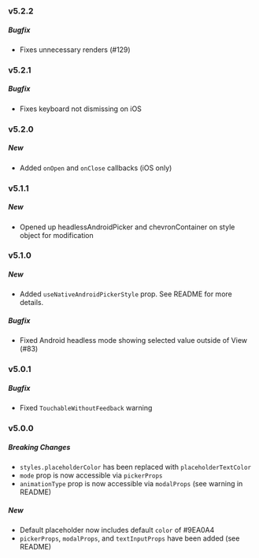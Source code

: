 ### v5.2.2

##### Bugfix

-   Fixes unnecessary renders (#129)

### v5.2.1

##### Bugfix

-   Fixes keyboard not dismissing on iOS

### v5.2.0

##### New

-   Added `onOpen` and `onClose` callbacks (iOS only)

### v5.1.1

##### New

-   Opened up headlessAndroidPicker and chevronContainer on style object for modification

### v5.1.0

##### New

-   Added `useNativeAndroidPickerStyle` prop. See README for more details.

##### Bugfix

-   Fixed Android headless mode showing selected value outside of View (#83)

### v5.0.1

##### Bugfix

-   Fixed `TouchableWithoutFeedback` warning

### v5.0.0

##### Breaking Changes

-   `styles.placeholderColor` has been replaced with `placeholderTextColor`
-   `mode` prop is now accessible via `pickerProps`
-   `animationType` prop is now accessible via `modalProps` (see warning in README)

##### New

-   Default placeholder now includes default `color` of #9EA0A4
-   `pickerProps`, `modalProps`, and `textInputProps` have been added (see README)
